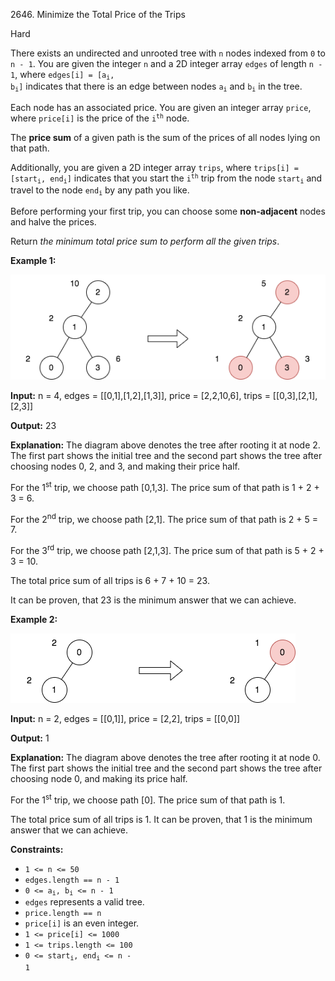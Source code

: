 2646\. Minimize the Total Price of the Trips

Hard

There exists an undirected and unrooted tree with `n` nodes indexed from `0` to `n - 1`. You are given the integer `n` and a 2D integer array `edges` of length `n - 1`, where <code>edges[i] = [a<sub>i</sub>, b<sub>i</sub>]</code> indicates that there is an edge between nodes <code>a<sub>i</sub></code> and <code>b<sub>i</sub></code> in the tree.

Each node has an associated price. You are given an integer array `price`, where `price[i]` is the price of the <code>i<sup>th</sup></code> node.

The **price sum** of a given path is the sum of the prices of all nodes lying on that path.

Additionally, you are given a 2D integer array `trips`, where <code>trips[i] = [start<sub>i</sub>, end<sub>i</sub>]</code> indicates that you start the <code>i<sup>th</sup></code> trip from the node <code>start<sub>i</sub></code> and travel to the node <code>end<sub>i</sub></code> by any path you like.

Before performing your first trip, you can choose some **non-adjacent** nodes and halve the prices.

Return _the minimum total price sum to perform all the given trips_.

**Example 1:**

![](diagram2.png)

**Input:** n = 4, edges = [[0,1],[1,2],[1,3]], price = [2,2,10,6], trips = [[0,3],[2,1],[2,3]]

**Output:** 23

**Explanation:** The diagram above denotes the tree after rooting it at node 2. The first part shows the initial tree and the second part shows the tree after choosing nodes 0, 2, and 3, and making their price half. 

For the 1<sup>st</sup> trip, we choose path [0,1,3]. The price sum of that path is 1 + 2 + 3 = 6.

For the 2<sup>nd</sup> trip, we choose path [2,1]. The price sum of that path is 2 + 5 = 7.

For the 3<sup>rd</sup> trip, we choose path [2,1,3]. The price sum of that path is 5 + 2 + 3 = 10. 

The total price sum of all trips is 6 + 7 + 10 = 23. 

It can be proven, that 23 is the minimum answer that we can achieve.

**Example 2:**

![](diagram3.png)

**Input:** n = 2, edges = [[0,1]], price = [2,2], trips = [[0,0]]

**Output:** 1

**Explanation:** The diagram above denotes the tree after rooting it at node 0. The first part shows the initial tree and the second part shows the tree after choosing node 0, and making its price half.

For the 1<sup>st</sup> trip, we choose path [0]. The price sum of that path is 1. 

The total price sum of all trips is 1. It can be proven, that 1 is the minimum answer that we can achieve.

**Constraints:**

*   `1 <= n <= 50`
*   `edges.length == n - 1`
*   <code>0 <= a<sub>i</sub>, b<sub>i</sub> <= n - 1</code>
*   `edges` represents a valid tree.
*   `price.length == n`
*   `price[i]` is an even integer.
*   `1 <= price[i] <= 1000`
*   `1 <= trips.length <= 100`
*   <code>0 <= start<sub>i</sub>, end<sub>i</sub> <= n - 1</code>